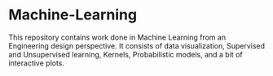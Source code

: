 # Machine-Learning
This repository contains work done in Machine Learning from an Engineering design perspective. It consists of data visualization, Supervised and Unsupervised learning, Kernels, Probabilistic models, and a bit of interactive plots.
